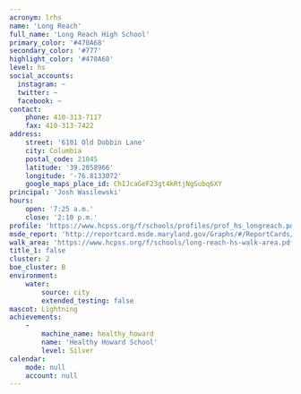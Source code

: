 ```yaml
---
acronym: lrhs
name: 'Long Reach'
full_name: 'Long Reach High School'
primary_color: '#470A68'
secondary_color: '#777'
highlight_color: '#470A68'
level: hs
social_accounts:
  instagram: ~
  twitter: ~
  facebook: ~
contact:
    phone: 410-313-7117
    fax: 410-313-7422
address:
    street: '6101 Old Dobbin Lane'
    city: Columbia
    postal_code: 21045
    latitude: '39.2058966'
    longitude: '-76.8133072'
    google_maps_place_id: ChIJcaGeF23gt4kRtjNgSubq6XY
principal: 'Josh Wasilewski'
hours:
    open: '7:25 a.m.'
    close: '2:10 p.m.'
profile: 'https://www.hcpss.org/f/schools/profiles/prof_hs_longreach.pdf'
msde_report: 'http://reportcard.msde.maryland.gov/Graphs/#/ReportCards/ReportCardSchool/1//1/13/0623/'
walk_area: 'https://www.hcpss.org/f/schools/long-reach-hs-walk-area.pdf'
title_1: false
cluster: 2
boe_cluster: B
environment:
    water:
        source: city
        extended_testing: false
mascot: Lightning
achievements:
    -
        machine_name: healthy_howard
        name: 'Healthy Howard School'
        level: Silver
calendar:
    mode: null
    account: null
---
```

